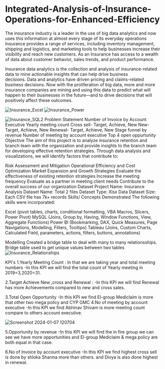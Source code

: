 # Integrated-Analysis-of-Insurance-Operations-for-Enhanced-Efficiency

The insurance industry is a leader in the use of big data analytics and now uses this information at almost every stage of its everyday operations
Insurance provides a range of services, including inventory management, shipping and logistics, and marketing tools to help businesses increase their visibility and reach new customers. As an Insurance has access to a wealth of data about customer behavior, sales trends, and product performance.

Insurance data analytics is the collection and analysis of insurance-related data to mine actionable insights that can help drive business decisions. Data and analytics have driven pricing and claims-related business decisions. Now with the proliferation of big data, more and more insurance companies are mining and using this data to predict what will happen to their businesses in the future—and to drive decisions that will positively affect these outcomes.

![Insurance_Excel](https://github.com/shanukumar007/Integrated-Analysis-of-Insurance-Operations-for-Enhanced-Efficiency/assets/144050399/de35b64d-76b0-4cfe-af19-49be04d83115)
![Insurance_Power](https://github.com/shanukumar007/Integrated-Analysis-of-Insurance-Operations-for-Enhanced-Efficiency/assets/144050399/40796185-72fb-4755-b30e-fb04a7ef6b2e)

![Insurance_SQL2](https://github.com/shanukumar007/Integrated-Analysis-of-Insurance-Operations-for-Enhanced-Efficiency/assets/144050399/3d3f911c-1de3-46cf-a2d5-a7f6c5f95137)
Problem Statement
Number of Invoice by Account Executive
Yearly meeting count
Cross sell- Target, Achieve, New
New- Target, Achieve, New
Renewal- Target, Achieve, New
Stage funnel by revenue
Number of meeting by account executive
Top 4 open oppurtunity
Objective
The aim of this project is to analyze insurance retention and branch team with the organization and provide insights to the branch team for developing effective retention strategies. Through data analysis and visualizations, we will identify factors that contribute to:

Risk Assessment and Mitigation
Operational Efficiency and Cost Optimization
Market Expansion and Growth Strategies
Evaluate the effectiveness of existing retention strategies
Increase the meeting frequency
Evaluate as a partner in meeting client needs
Contribute to the overall success of our organization
Dataset
Project Name: Insurance Analysis
Dataset Name: Total 2 files
Dataset Type: Xlsx Data
Dataset Size: Each CSV file has 7k+ records
Skills/ Concepts Demonstrated
The following skills were incorporated:

Excel (pivot tables, charts, conditional formatting, VBA Macros, Slicers, Power Pivot)
MySQL (Joins, Group by, Having, Window Functions, View, Aggregate Functions)
Power BI (Bookmarking, DAX, Quick Measures, Page Navigations, Modelling, Filters, Tooltips)
Tableau (Joins, Custom Charts, Calculated Field, parameters, actions, filters, buttons, annotations)

Modelling
Created a bridge table to deal with many to many relationsships. Bridge table used to get unique values between two tables
![Insurance_Relationships](https://github.com/shanukumar007/Integrated-Analysis-of-Insurance-Operations-for-Enhanced-Efficiency/assets/144050399/7999dc41-e39a-40a1-935b-5921c3379e24)


KPI's
1.Yearly Meeting Count : In that we are taking year and total meeting numbers
-In this KPI we will find the total count of Yearly meeting in 2019=3,2020=31.

2.Target Achieve New ,cross and Renewal :
-In this KPI we will find Renewal has more Achievements compared to new and cross sales.

3.Total Open Opportunity
-In this KPI we find El-group Mediclaim is more that other two mega policy and CYP GMC
4.No of meeting by account executive
-In this KPI we find Abhinav Shivam is more meeting count compare to others account executive.

![Screenshot 2024-01-07 120704](https://github.com/shanukumar007/Integrated-Analysis-of-Insurance-Operations-for-Enhanced-Efficiency/assets/144050399/d4ec56ae-2f9f-48a7-adfb-455c34444f0c)



5.Opportunity by revenue
-In this KPI we will find the in fire group we can see we have more opportunities and El-group Mediclaim & mega policy  are both equal in that case.

6.No of Invoice by account executive
-In this KPI we find highest cross sell is done by shloka Sharma more than others. and Divya is also done highest in renewal.

